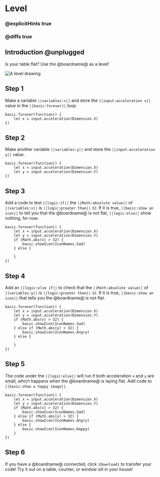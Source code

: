 # Level

### @explicitHints true
### @diffs true

## Introduction @unplugged

Is your table flat? Use the @boardname@ as a level!

![A level drawing](/static/mb/projects/level.png)


## Step 1

Make a variable ``||variables:x||`` and store the ``||input:acceleration x||`` value
in the ``||basic:forever||`` loop.

```spy
basic.forever(function() {
    let x = input.acceleration(Dimension.X)
})
```

## Step 2

Make another variable ``||variables:y||`` and store the ``||input:acceleration y||`` value.

```spy
basic.forever(function() {
    let x = input.acceleration(Dimension.X)
    let y = input.acceleration(Dimension.Y)
})
```

## Step 3

Add a code to test ``||logic:if||`` the ``||Math:absolute value||`` of ``||variables:x||`` is ``||logic:greater than||`` ``32``. 
If it is true, ``||basic:show an icon||`` to tell you that the @boardname@ is not flat, ``||logic:else||`` show nothing, for now.

```spy
basic.forever(function() {
    let x = input.acceleration(Dimension.X)
    let y = input.acceleration(Dimension.Y)
    if (Math.abs(x) > 32) {
        basic.showIcon(IconNames.Sad)        
    } else {

    }
})
```

## Step 4

Add an ``||logic:else if||`` to check that the ``||Math:absolute value||`` of ``||variables:y||`` is ``||logic:greater than||`` ``32``. 
If it is true, ``||basic:show an icon||`` that tells you the @boardname@ is not flat.

```spy
basic.forever(function() {
    let x = input.acceleration(Dimension.X)
    let y = input.acceleration(Dimension.Y)
    if (Math.abs(x) > 32) {
        basic.showIcon(IconNames.Sad)        
    } else if (Math.abs(y) > 32) {
        basic.showIcon(IconNames.Angry)        
    } else {

    }
})
```

## Step 5

The code under the ``||logic:else||`` will run if both acceleration ``x`` and ``y`` are small, which happens when the @boardname@ is laying flat. Add code to ``||basic:show a happy image||``.

```spy
basic.forever(function() {
    let x = input.acceleration(Dimension.X)
    let y = input.acceleration(Dimension.Y)
    if (Math.abs(x) > 32) {
        basic.showIcon(IconNames.Sad)        
    } else if (Math.abs(y) > 32) {
        basic.showIcon(IconNames.Angry)        
    } else {
        basic.showIcon(IconNames.Happy)        
    }
})
```

## Step 6

If you have a @boardname@ connected, click ``|Download|`` to transfer your code!
Try it out on a table, counter, or window sill in your house!

